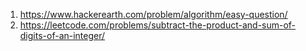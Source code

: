 1. https://www.hackerearth.com/problem/algorithm/easy-question/
2. https://leetcode.com/problems/subtract-the-product-and-sum-of-digits-of-an-integer/
